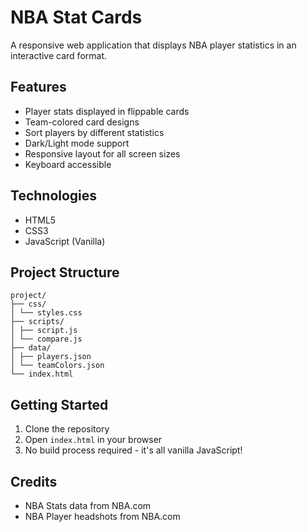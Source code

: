 # NBA Stat Cards

A responsive web application that displays NBA player statistics in an interactive card format.

## Features

- Player stats displayed in flippable cards
- Team-colored card designs
- Sort players by different statistics
- Dark/Light mode support
- Responsive layout for all screen sizes
- Keyboard accessible

## Technologies

- HTML5
- CSS3
- JavaScript (Vanilla)

## Project Structure

```plaintext
project/
├── css/
│ └── styles.css
├── scripts/
│ ├── script.js
│ └── compare.js
├── data/
│ ├── players.json
│ └── teamColors.json
└── index.html
```

## Getting Started

1. Clone the repository
2. Open `index.html` in your browser
3. No build process required - it's all vanilla JavaScript!

## Credits

- NBA Stats data from NBA.com
- NBA Player headshots from NBA.com
